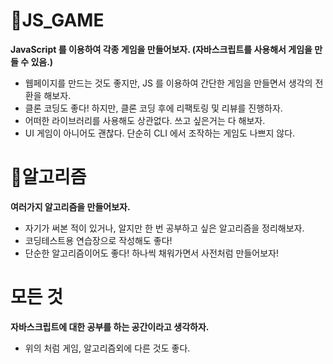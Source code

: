 # 🚀JS_GAME

**JavaScript 를 이용하여 각종 게임을 만들어보자. (자바스크립트를 사용해서 게임을 만들 수 있음.)**

* 웹페이지를 만드는 것도 좋지만, JS 를 이용하여 간단한 게임을 만들면서 생각의 전환을 해보자.
* 클론 코딩도 좋다! 하지만, 클론 코딩 후에 리팩토링 및 리뷰를 진행하자.
* 어떠한 라이브러리를 사용해도 상관없다. 쓰고 싶은거는 다 해보자.
* UI 게임이 아니어도 괜찮다. 단순히 CLI 에서 조작하는 게임도 나쁘지 않다.

# 📖알고리즘

**여러가지 알고리즘을 만들어보자.**

* 자기가 써본 적이 있거나, 알지만 한 번 공부하고 싶은 알고리즘을 정리해보자.
* 코딩테스트용 연습장으로 작성해도 좋다!
* 단순한 알고리즘이어도 좋다! 하나씩 채워가면서 사전처럼 만들어보자!

# 모든 것

**자바스크립트에 대한 공부를 하는 공간이라고 생각하자.**

* 위의 처럼 게임, 알고리즘외에 다른 것도 좋다.
